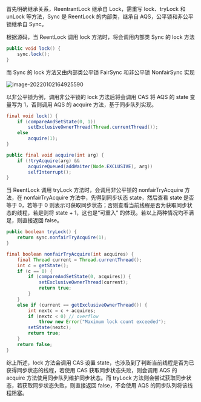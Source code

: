 首先明确继承关系，ReentrantLock 继承自 Lock，需重写 lock、tryLock 和 unLock 等方法，Sync 是 ReentLock 的内部类，继承自 AQS，公平锁和非公平锁继承自 Sync。

根据源码，当 ReentLock 调用 lock 方法时，将会调用内部类 Sync 的 lock 方法

```java
public void lock() {
    sync.lock();
}
```

而 Sync 的 lock 方法又由内部类公平锁 FairSync 和非公平锁 NonfairSync 实现

![image-20220102164925590](https://gitee.com/sgkurisu/pic-go/raw/master/picture2/202201021649618.png)

以非公平锁为例，调用非公平锁的 lock 方法后将会调用 CAS 将 AQS 的 state 变量写为 1，否则调用 AQS 的 acquire 方法，基于同步队列实现。

```java
final void lock() {
    if (compareAndSetState(0, 1))
        setExclusiveOwnerThread(Thread.currentThread());
    else
        acquire(1);
}
```

```java
public final void acquire(int arg) {
    if (!tryAcquire(arg) &&
        acquireQueued(addWaiter(Node.EXCLUSIVE), arg))
        selfInterrupt();
}
```

当 ReentLock 调用 tryLock 方法时，会调用非公平锁的 nonfairTryAcquire 方法，在 nonfairTryAcquire 方法中，先得到同步状态 state，然后查看 state 是否等于 0，若等于 0 则表示可获取同步状态；否则查看当前线程是否为获取同步状态的线程，若是则将 state + 1，这也是“可重入” 的体现。若以上两种情况均不满足，则直接返回 false。

```java
public boolean tryLock() {
    return sync.nonfairTryAcquire(1);
}
```

```java
final boolean nonfairTryAcquire(int acquires) {
    final Thread current = Thread.currentThread();
    int c = getState();
    if (c == 0) {
        if (compareAndSetState(0, acquires)) {
            setExclusiveOwnerThread(current);
            return true;
        }
    }
    else if (current == getExclusiveOwnerThread()) {
        int nextc = c + acquires;
        if (nextc < 0) // overflow
            throw new Error("Maximum lock count exceeded");
        setState(nextc);
        return true;
    }
    return false;
}
```

综上所述，lock 方法会调用 CAS 设置 state，也涉及到了判断当前线程是否为已获得同步状态的线程，若使用 CAS 获取同步状态失败，则会调用 AQS 的 acquire 方法使用同步队列维护同步状态。而 tryLock 方法则会尝试获取同步状态，若获取同步状态失败，则直接返回 false，不会使用 AQS 的同步队列将该线程阻塞。

